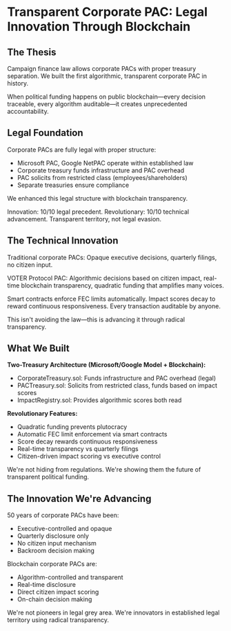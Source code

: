 # Transparent Corporate PAC: Legal Innovation Through Blockchain

## The Thesis

Campaign finance law allows corporate PACs with proper treasury separation.
We built the first algorithmic, transparent corporate PAC in history.

When political funding happens on public blockchain—every decision traceable, every algorithm auditable—it creates unprecedented accountability.

## Legal Foundation

Corporate PACs are fully legal with proper structure:
- Microsoft PAC, Google NetPAC operate within established law
- Corporate treasury funds infrastructure and PAC overhead
- PAC solicits from restricted class (employees/shareholders)
- Separate treasuries ensure compliance

We enhanced this legal structure with blockchain transparency.

Innovation: 10/10 legal precedent.
Revolutionary: 10/10 technical advancement.
Transparent territory, not legal evasion.

## The Technical Innovation

Traditional corporate PACs: Opaque executive decisions, quarterly filings, no citizen input.

VOTER Protocol PAC: Algorithmic decisions based on citizen impact, real-time blockchain transparency, quadratic funding that amplifies many voices.

Smart contracts enforce FEC limits automatically. Impact scores decay to reward continuous responsiveness. Every transaction auditable by anyone.

This isn't avoiding the law—this is advancing it through radical transparency.

## What We Built

**Two-Treasury Architecture (Microsoft/Google Model + Blockchain):**
- CorporateTreasury.sol: Funds infrastructure and PAC overhead (legal)
- PACTreasury.sol: Solicits from restricted class, funds based on impact scores
- ImpactRegistry.sol: Provides algorithmic scores both read

**Revolutionary Features:**
- Quadratic funding prevents plutocracy
- Automatic FEC limit enforcement via smart contracts
- Score decay rewards continuous responsiveness
- Real-time transparency vs quarterly filings
- Citizen-driven impact scoring vs executive control

We're not hiding from regulations. We're showing them the future of transparent political funding.

## The Innovation We're Advancing

50 years of corporate PACs have been:
- Executive-controlled and opaque
- Quarterly disclosure only
- No citizen input mechanism
- Backroom decision making

Blockchain corporate PACs are:
- Algorithm-controlled and transparent
- Real-time disclosure
- Direct citizen impact scoring
- On-chain decision making

We're not pioneers in legal grey area. We're innovators in established legal territory using radical transparency.
